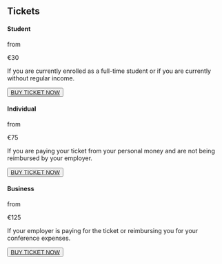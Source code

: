 ## Tickets

<section class="tickets-section row">

<div class="pt-3 pb-3 col-lg-4 align-left">

<div>
<h4 class="m-0">Student</h4>

<div class="col-content p-3">

<p class="detail">from</p>
<p class="price">€30</p>
<p>If you are currently enrolled as a full-time student or if you are currently without regular income.</p>
<button class="btn main-purple-btn"><a href="https://pretix.evolutio.pt/evolutio/pyconpt2024/">BUY TICKET NOW </a><i class="bi bi-arrow-right"></i></button>
</div>

</div>

</div>

<div class="pt-3 pb-3 col-lg-4">

<div>
<h4 class="m-0">Individual</h4>

<div class="col-content p-3">

<p class="detail">from</p>
<p class="price">€75</p>
<p>If you are paying your ticket from your personal money and are not being reimbursed by your employer.</p>
<button class="btn main-purple-btn"><a href="https://pretix.evolutio.pt/evolutio/pyconpt2024/">BUY TICKET NOW </a><i class="bi bi-arrow-right"></i></button>

</div>

</div>

</div>

<div class="pt-3 pb-3 col-lg-4">

<h4 class="m-0">Business</h4>

<div class="col-content p-3">
<p class="detail">from</p>
<p class="price">€125</p>
<p>If your employer is paying for the ticket or reimbursing you for your conference expenses.</p>
<button class="btn main-purple-btn"><a href="https://pretix.evolutio.pt/evolutio/pyconpt2024/">BUY TICKET NOW </a><i class="bi bi-arrow-right"></i></button>

</div>

</div>


</section>
